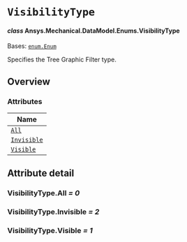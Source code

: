 # `VisibilityType`

<a id="ansys.mechanical.stubs.v242.Ansys.Mechanical.DataModel.Enums.VisibilityType"></a>

#### *class* Ansys.Mechanical.DataModel.Enums.VisibilityType

Bases: [`enum.Enum`](https://docs.python.org/3/library/enum.html#enum.Enum)

Specifies the Tree Graphic Filter type.

<!-- !! processed by numpydoc !! -->

<a id="overview"></a>

## Overview

### Attributes

| Name |
| ------------------------------------------ |
| [`All`](#VisibilityType.All) |
| [`Invisible`](#VisibilityType.Invisible) |
| [`Visible`](#VisibilityType.Visible) |

<a id="attribute-detail"></a>

## Attribute detail

<a id="VisibilityType.All"></a>

### VisibilityType.All *= 0*

<a id="VisibilityType.Invisible"></a>

### VisibilityType.Invisible *= 2*

<a id="VisibilityType.Visible"></a>

### VisibilityType.Visible *= 1*


